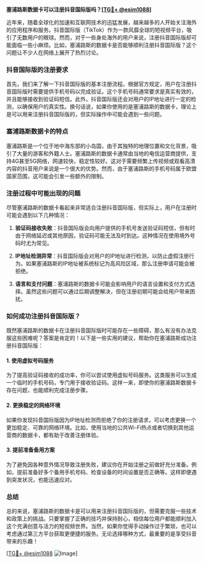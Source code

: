 **塞浦路斯数据卡可以注册抖音国际版吗？[[TG💪+ @esim1088](https://t.me/s/esim1088)]**

近年来，随着全球化的加速和互联网技术的迅猛发展，越来越多的人开始关注海外的应用程序和服务。抖音国际版（TikTok）作为一款风靡全球的短视频平台，吸引了无数用户的眼球。然而，对于一些身处海外的用户来说，注册抖音国际版却可能面临一些小麻烦。比如，塞浦路斯的数据卡是否能够顺利注册抖音国际版？这个问题让不少人在网络上展开了热烈讨论。

### 抖音国际版的注册要求

首先，我们来了解一下抖音国际版的基本注册流程。根据官方规定，用户在注册抖音国际版时需要提供手机号码以完成验证。这个手机号码通常要求是真实有效的，并且能够接收到验证码短信。此外，抖音国际版还会对用户的IP地址进行一定的检测，以确保用户的真实性。换句话说，如果你使用的是塞浦路斯的数据卡，理论上是可以用来注册抖音国际版的，但实际操作中可能会遇到一些问题。

### 塞浦路斯数据卡的特点

塞浦路斯是一个位于地中海东部的小岛国，由于其独特的地理位置和文化背景，吸引了大量的游客和外籍人士。塞浦路斯的数据卡通常由当地的电信运营商提供，支持4G甚至5G网络，网速较快，稳定性较好。这对于需要频繁上传视频或观看高清内容的抖音用户来说是一个很大的优势。然而，由于塞浦路斯的手机号码属于欧盟国家范围，这可能会引发一些额外的限制。

### 注册过程中可能出现的问题

尽管塞浦路斯的数据卡看起来非常适合注册抖音国际版，但实际上，用户在注册时可能会遇到以下几种情况：

1. **验证码接收失败**：抖音国际版会向用户提供的手机号发送验证码短信，但有时由于网络延迟或其他原因，验证码可能无法及时到达。这种情况在使用境外号码时尤为常见。

2. **IP地址检测异常**：抖音国际版会对用户的IP地址进行检测，以防止虚假注册行为。如果塞浦路斯的IP地址被系统标记为高风险区域，那么注册申请可能会被拒绝。

3. **语言和支付问题**：塞浦路斯的数据卡可能会影响用户的语言设置和支付方式选择。虽然这些问题可以通过后期调整解决，但在注册初期可能会给用户带来困扰。

### 如何成功注册抖音国际版？

既然塞浦路斯的数据卡在注册抖音国际版时可能存在一些障碍，那么有没有办法克服这些困难呢？答案是肯定的！以下是一些实用的建议，帮助你在塞浦路斯成功注册抖音国际版：

#### 1. 使用虚拟号码服务

为了提高验证码接收的成功率，你可以尝试使用虚拟号码服务。这类服务可以生成一个临时的手机号码，专门用于接收验证码。这样一来，即使你的塞浦路斯数据卡存在问题，也能顺利完成注册步骤。

#### 2. 更换稳定的网络环境

如果你发现抖音国际版因为IP地址检测而拒绝了你的注册请求，可以考虑更换一个更加稳定、可靠的网络环境。比如，使用当地的公共Wi-Fi热点或者切换到其他运营商的数据卡，都有助于改善注册体验。

#### 3. 提前准备备用方案

为了避免因各种意外情况导致注册失败，建议你在开始注册之前做好充分准备。例如，提前准备好多个备用手机号码、检查设备的时间设置是否正确等。这样即便遇到突发状况，也能迅速应对。

### 总结

总的来说，塞浦路斯的数据卡是可以用来注册抖音国际版的，但需要克服一些技术和政策上的挑战。只要掌握了正确的技巧并保持耐心，相信每位用户都能顺利加入这个充满创意与活力的短视频世界。当然，如果你觉得手动操作过于繁琐，也可以考虑通过第三方平台获取更便捷的服务。无论选择哪种方式，最重要的是享受抖音带来的乐趣！

[[TG💪+ @esim1088](https://t.me/s/esim1088) ![Image](https://i.postimg.cc/4NQfJmqS/Snipaste-2025-05-13-00-14-12.png)]